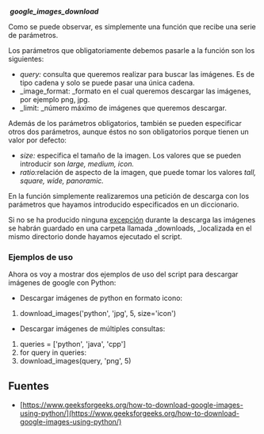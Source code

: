 **<span id="Instalargoogle_images_download" data-mce-mark="1"> </span>_google_images_download_**

Como se puede observar, es simplemente una función que recibe una serie de parámetros.

Los parámetros que obligatoriamente debemos pasarle a la función son los siguientes:

*   <span id="Instalargoogle_images_download">_query:_ </span>consulta que queremos realizar para buscar las imágenes. Es de tipo cadena y solo se puede pasar una única cadena.
*   _<span id="Instalargoogle_images_download">image_format: </span>_formato en el cual queremos descargar las imágenes, por ejemplo png, jpg.
*   <span id="Instalargoogle_images_download">_limit: _</span>número máximo de imágenes que queremos descargar.

Además de los parámetros obligatorios, también se pueden especificar otros dos parámetros, aunque éstos no son obligatorios porque tienen un valor por defecto:

*   <span id="Instalargoogle_images_download">_size:_ </span>especifica el tamaño de la imagen. Los valores que se pueden introducir son _large, medium, icon._
*   <span id="Instalargoogle_images_download">_ratio:_</span>relación de aspecto de la imagen, que puede tomar los valores _tall, square, wide, panoramic._

En la función simplemente realizaremos una petición de descarga con los parámetros que hayamos introducido especificados en un diccionario.

Si no se ha producido ninguna [excepción](https://mapecode.com/excepciones-en-python/) durante la descarga las imágenes se habrán guardado en una carpeta llamada _downloads, _localizada en el mismo directorio donde hayamos ejecutado el script.

### <span id="Instalargoogle_images_download">Ejemplos de uso</span>

Ahora os voy a mostrar dos ejemplos de uso del script para descargar imágenes de google con Python:

*   Descargar imágenes de python en formato icono:

<div class="EnlighterJSWrapper gitEnlighterJSWrapper">

1.  <span id="Instalargoogle_images_download">download_images</span><span id="Instalargoogle_images_download">(</span><span id="Instalargoogle_images_download">'python'</span><span id="Instalargoogle_images_download">,</span> <span id="Instalargoogle_images_download">'jpg'</span><span id="Instalargoogle_images_download">,</span> <span id="Instalargoogle_images_download">5</span><span id="Instalargoogle_images_download">, size=</span><span id="Instalargoogle_images_download">'icon'</span><span id="Instalargoogle_images_download">)</span>

</div>

*   Descargar imágenes de múltiples consultas:

<div class="EnlighterJSWrapper gitEnlighterJSWrapper">

1.  <span id="Instalargoogle_images_download">queries =</span> <span id="Instalargoogle_images_download">[</span><span id="Instalargoogle_images_download">'python'</span><span id="Instalargoogle_images_download">,</span> <span id="Instalargoogle_images_download">'java'</span><span id="Instalargoogle_images_download">,</span> <span id="Instalargoogle_images_download">'cpp'</span><span id="Instalargoogle_images_download">]</span>
2.  <span id="Instalargoogle_images_download">for</span> <span id="Instalargoogle_images_download">query</span> <span id="Instalargoogle_images_download">in</span> <span id="Instalargoogle_images_download">queries:</span>
3.  <span id="Instalargoogle_images_download">download_images</span><span id="Instalargoogle_images_download">(</span><span id="Instalargoogle_images_download">query,</span> <span id="Instalargoogle_images_download">'png'</span><span id="Instalargoogle_images_download">,</span> <span id="Instalargoogle_images_download">5</span><span id="Instalargoogle_images_download">)</span>

</div>

## <span id="Instalargoogle_images_download">Fuentes</span>

*   [https://www.geeksforgeeks.org/how-to-download-google-images-using-python/](https://www.geeksforgeeks.org/how-to-download-google-images-using-python/)
